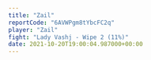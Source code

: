 ```yaml
---
title: "Zail"
reportCode: "6AVWPgm8tYbcFC2q"
player: "Zail"
fight: "Lady Vashj - Wipe 2 (11%)"
date: 2021-10-20T19:00:04.987000+00:00
---
```

